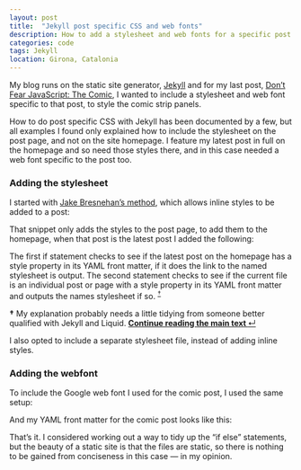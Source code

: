 ```yaml
---
layout: post
title:  "Jekyll post specific CSS and web fonts"
description: How to add a stylesheet and web fonts for a specific post with Jekyll CMS, e.g. to do some art direction.
categories: code
tags: Jekyll
location: Girona, Catalonia
---
```


My blog runs on the static site generator, [Jekyll](http://jekyllrb.com) and for my last post, [Don’t Fear JavaScript: The Comic](http://remotemanifesto.com/code/2013/12/23/dont-fear-javascript-the-comic.html), I wanted to include a stylesheet and web font specific to that post, to style the comic strip panels.

How to do post specific CSS with Jekyll has been documented by a few, but all examples I found only explained how to include the stylesheet on the post page, and not on the site homepage. I feature my latest post in full on the homepage and so need those styles there, and in this case needed a web font specific to the post too.

### Adding the stylesheet

I started with [Jake Bresnehan’s method](http://web-design-weekly.com/blog/2013/04/07/unique-post-styling-with-jekyll/), which allows inline styles to be added to a post:

<script src="https://gist.github.com/paddyohanlon/8212423.js"></script>

That snippet only adds the styles to the post page, to add them to the homepage, when that post is the latest post I added the following:

<script src="https://gist.github.com/paddyohanlon/8212450.js"></script>

The first if statement checks to see if the latest post on the homepage has a style property in its YAML front matter, if it does the link to the named stylesheet is output. The second statement checks to see if the current file is an individual post or page with a style property in its YAML front matter and outputs the names stylesheet if so. <sup><a href="#jekyll-specific-css-explanation" id="jekyll-specific-css-explanation1">&#8224;</a></sup>

<aside class="digression" id="jekyll-specific-css-explanation"><p><b>&#8224;</b> My explanation probably needs a little tidying from someone better qualified with Jekyll and Liquid. <a class="return-to-text" href="#jekyll-specific-css-explanation1" title="Continue reading the main text"><b>Continue reading the main text </b>&#8629;</a></p></aside>

I also opted to include a separate stylesheet file, instead of adding inline styles.

### Adding the webfont

To include the Google web font I used for the comic post, I used the same setup:

<script src="https://gist.github.com/paddyohanlon/8212569.js"></script>

And my YAML front matter for the comic post looks like this:

<script src="https://gist.github.com/paddyohanlon/8212595.js"></script>

That’s it. I considered working out a way to tidy up the “if else” statements, but the beauty of a static site is that the files are static, so there is nothing to be gained from conciseness in this case — in my opinion.